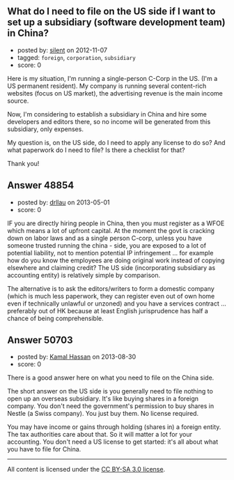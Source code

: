 ## What do I need to file on the US side if I want to set up a subsidiary (software development team) in China?

- posted by: [silent](https://stackexchange.com/users/-1/16617-silent) on 2012-11-07
- tagged: `foreign`, `corporation`, `subsidiary`
- score: 0

Here is my situation, I'm running a single-person C-Corp in the US. (I'm a US permanent resident). My company is running several content-rich websites (focus on US market), the advertising revenue is the main income source.

Now, I'm considering to establish a subsidiary in China and hire some developers and editors there, so no income will be generated from this subsidiary, only expenses.

My question is, on the US side, do I need to apply any license to do so? And what paperwork do I need to file? Is there a checklist for that?

Thank you!


## Answer 48854

- posted by: [drllau](https://stackexchange.com/users/-1/26055-drllau) on 2013-05-01
- score: 0

IF you are directly hiring people in China, then you must register as a WFOE which means a lot of upfront capital. At the moment the govt is cracking down on labor laws and as a single person C-corp, unless you have someone trusted running the china - side, you are exposed to a lot of potential liability, not to mention potential IP infringement ... for example how do you know the employees are doing original work instead of copying elsewhere and claiming credit? The US side (incorporating subsidiary as accounting entity) is relatively simple by comparison. 

The alternative is to ask the editors/writers to form a domestic company (which is much less paperwork, they can register even out of own home even if technically unlawful or unzoned) and you have a services contract ... preferably out of HK because at least English jurisprudence has half a chance of being comprehensible.


## Answer 50703

- posted by: [Kamal Hassan](https://stackexchange.com/users/-1/27332-kamal-hassan) on 2013-08-30
- score: 0

There is a good answer here on what you need to file on the China side.

The short answer on the US side is you generally need to file nothing to open up an overseas subsidiary. It's like buying shares in a foreign company. You don't need the government's permission to buy shares in Nestle (a Swiss company). You just buy them. No license required.

You may have income or gains through holding (shares in) a foreign entity. The tax authorities care about that. So it will matter a lot for your accounting. You don't need a US license to get started: it's all about what you have to file for China.



---

All content is licensed under the [CC BY-SA 3.0 license](https://creativecommons.org/licenses/by-sa/3.0/).
